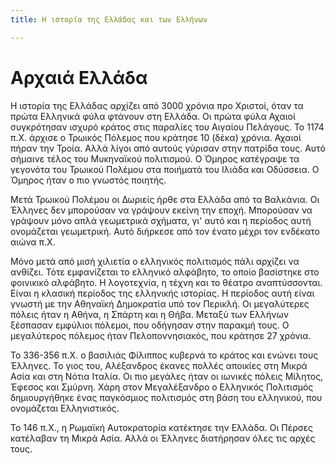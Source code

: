 ```yaml
---
title: Η ιστορία της Ελλάδας και των Ελλήνων

---
```


# Αρχαιά Ελλάδα

Η ιστορία της Ελλάδας αρχίζει από 3000 χρόνια προ Χριστοί, όταν τα πρώτα Ελληνικά φύλα φτάνουν στη Ελλάδα. Οι πρώτα φύλα Αχαιοί συγκρότησαν ισχυρό κράτος στις παραλίες του Αιγαίου Πελάγους. Το 1174 π.Χ. άρχισε ο Τρωικός Πόλεμος που κράτησε 10 (δέκα) χρόνια. Αχαιοί πήραν την Τροία. Αλλά λίγοι από αυτούς γύρισαν στην πατρίδα τους. Αυτό σήμαινε τέλος του Μυκηναϊκού πολιτισμού. Ο Όμηρος κατέγραψε τα γεγονότα του Τρωικού Πολέμου στα ποιήματά του Ιλιάδα και Οδύσσεια. Ο Όμηρος ήταν ο πιο γνωστός ποιητής. 

Μετά Τρωικού Πολέμου οι Δωριείς ήρθε στα Ελλάδα από τα Βαλκάνια. Οι Έλληνες δεν μπορούσαν να γράψουν εκείνη την εποχή. Μπορούσαν να γράψουν μόνο απλά γεωμετρικά σχήματα, γι' αυτό και η περίοδος αυτή ονομάζεται γεωμετρική. Αυτό διήρκεσε από τον ένατο μέχρι τον ενδέκατο αιώνα π.Χ.

Μόνο μετά από μισή χιλιετία ο ελληνικός πολιτισμός πάλι αρχίζει να ανθίζει. Τότε εμφανίζεται το ελληνικό αλφάβητο, το οποίο βασίστηκε στο φοινικικό αλφάβητο. Η λογοτεχνία, η τέχνη και το θέατρο αναπτύσσονται. Είναι η κλασική περίοδος της ελληνικής ιστορίας. Η περίοδος αυτή είναι γνωστή με την Αθηναϊκή Δημοκρατία υπό τον Περικλή. Οι μεγαλύτερες πόλεις ήταν η Αθήνα, η Σπάρτη και η Θήβα. Μεταξύ των Ελλήνων ξέσπασαν εμφύλιοι πόλεμοι, που οδήγησαν στην παρακμή τους. Ο μεγαλύτερος πόλεμος ήταν Πελοποννησιακός, που κράτησε 27 χρόνια.

Το 336-356 π.Χ. ο βασιλιάς Φίλιππος κυβερνά το κράτος και ενώνει τους Έλληνες. Το γιος του, Αλέξανδρος έκανες πολλές αποικίες στη Μικρά Ασία και στη Νότια Ιταλία. Οι πιο μεγάλες ήταν οι ιωνικές πόλεις Μίλητος, Έφεσος και Σμύρνη. Χάρη στον Μεγαλέξανδρο ο Ελληνικός Πολιτισμός δημιουργήθηκε ένας παγκόσμιος πολιτισμός στη βάση του ελληνικού, που ονομάζεται Ελληνιστικός.

Το 146 π.Χ., η Ρωμαϊκή Αυτοκρατορία κατέκτησε την Ελλάδα. Οι Πέρσες κατέλαβαν τη Μικρά Ασία. Αλλά οι Έλληνες διατήρησαν όλες τις αρχές τους.
